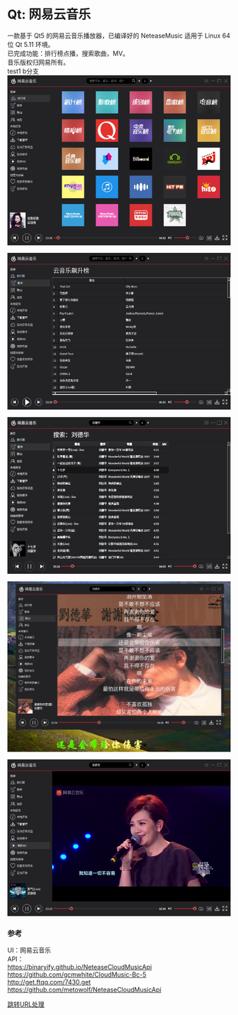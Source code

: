 # Qt: 网易云音乐
一款基于 Qt5 的网易云音乐播放器，已编译好的 NeteaseMusic 适用于 Linux 64 位 Qt 5.11 环境。  
已完成功能：排行榜点播，搜索歌曲，MV。  
音乐版权归网易所有。  
test1
b分支
![alt](toplist.png)  

![alt](songlist.png)  

![alt](search.png)  

![alt](lyric.png)  

![alt](MV.png)  

### 参考
UI：网易云音乐  
API：  
https://binaryify.github.io/NeteaseCloudMusicApi  
https://github.com/gcmwhite/CloudMusic-Bc-5  
http://get.ftqq.com/7430.get  
https://github.com/metowolf/NeteaseCloudMusicApi

[跳转URL处理](https://blog.csdn.net/mingzznet/article/details/9724371)